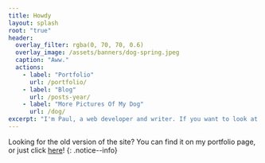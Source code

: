 ```yaml
---
title: Howdy
layout: splash
root: "true"
header:
  overlay_filter: rgba(0, 70, 70, 0.6)
  overlay_image: /assets/banners/dog-spring.jpeg
  caption: "Aww."
  actions:
    - label: "Portfolio"
      url: /portfolio/
    - label: "Blog"
      url: /posts-year/
    - label: "More Pictures Of My Dog"
      url: /dog/
excerpt: "I'm Paul, a web developer and writer. If you want to look at my projects or read what I've written, then you're in luck: this is precisely where you can do both of those things."
---
```


Looking for the old version of the site? You can find it on my portfolio page, or just click [here](https://pladd.dev/personal-website-old)!
{: .notice--info}